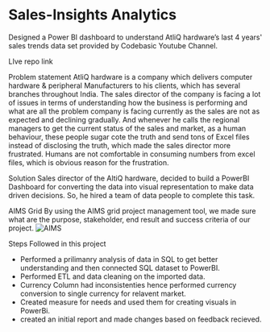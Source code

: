 # Sales-Insights Analytics
Designed a Power BI dashboard to understand AtliQ hardware’s last 4 years' sales trends
data set provided by Codebasic Youtube Channel.

LIve repo link 

Problem statement
AtliQ hardware is a company which delivers computer hardware & peripheral Manufacturers to his clients, which has several branches throughout India. The sales director of the company is facing a lot of issues in terms of understanding how the business is performing and what are all the problem company is facing currently as the sales are not as expected and declining gradually. And whenever he calls the regional managers to get the current status of the sales and market, as a human behaviour, these people sugar cote the truth and send tons of Excel files instead of disclosing the truth, which made the sales director more frustrated. Humans are not comfortable in consuming numbers from excel files, which is obvious reason for the frustration.

Solution
Sales director of the AltiQ hardware, decided to build a PowerBI Dashboard for converting the data into visual representation to make data driven decisions. So, he hired a team of data people to complete this task.

AIMS Grid
By using the AIMS grid project management tool, we made sure what are the purpose, stakeholder, end result and success criteria of our project.
![AIMS](https://github.com/Sourabhpro/Sales-Insights/assets/148372308/c19bb7e1-bc24-42ae-8bc7-9b56264f18f4)


Steps Followed in this project
- Performed a prilimanry analysis of data in SQL to get better understanding and then connected SQL dataset to PowerBI.
- Performed ETL and data cleaning on the imported data.
- Currency Column had inconsistenties hence performed currency conversion to single currency for relavent market.
- Created measure for needs and used them for creating visuals in PowerBi.
- created an initial report and made changes based on feedback recieved.
